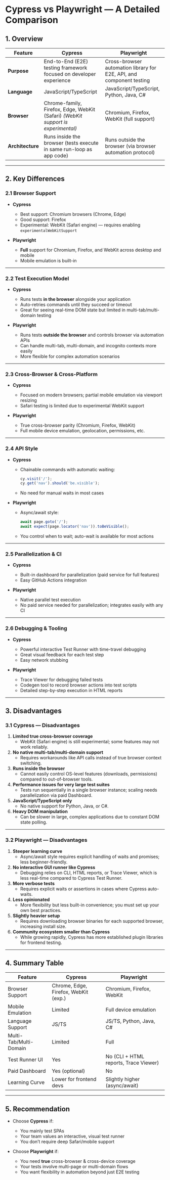# Cypress vs Playwright — A Detailed Comparison

## 1. Overview

| Feature       | Cypress                                                                 | Playwright                                                                 |
|---------------|-------------------------------------------------------------------------|----------------------------------------------------------------------------|
| **Purpose**   | End-to-End (E2E) testing framework focused on developer experience      | Cross-browser automation library for E2E, API, and component testing      |
| **Language**  | JavaScript/TypeScript                                                   | JavaScript/TypeScript, Python, Java, C#                                   |
| **Browser**   | Chrome-family, Firefox, Edge, WebKit (Safari) *(WebKit support is experimental)* | Chromium, Firefox, WebKit (full support)                                   |
| **Architecture** | Runs inside the browser (tests execute in same run-loop as app code) | Runs outside the browser (via browser automation protocol)                |

---

## 2. Key Differences

### 2.1 Browser Support

- **Cypress**
  - Best support: Chromium browsers (Chrome, Edge)
  - Good support: Firefox
  - Experimental: WebKit (Safari engine) — requires enabling `experimentalWebKitSupport`
  
- **Playwright**
  - **Full** support for Chromium, Firefox, and WebKit across desktop and mobile
  - Mobile emulation is built-in

---

### 2.2 Test Execution Model

- **Cypress**
  - Runs tests **in the browser** alongside your application
  - Auto-retries commands until they succeed or timeout
  - Great for seeing real-time DOM state but limited in multi-tab/multi-domain testing

- **Playwright**
  - Runs tests **outside the browser** and controls browser via automation APIs
  - Can handle multi-tab, multi-domain, and incognito contexts more easily
  - More flexible for complex automation scenarios

---

### 2.3 Cross-Browser & Cross-Platform

- **Cypress**
  - Focused on modern browsers; partial mobile emulation via viewport resizing
  - Safari testing is limited due to experimental WebKit support
  
- **Playwright**
  - True cross-browser parity (Chromium, Firefox, WebKit)
  - Full mobile device emulation, geolocation, permissions, etc.

---

### 2.4 API Style

- **Cypress**
  - Chainable commands with automatic waiting:
    ```js
    cy.visit('/');
    cy.get('nav').should('be.visible');
    ```
  - No need for manual waits in most cases
  
- **Playwright**
  - Async/await style:
    ```js
    await page.goto('/');
    await expect(page.locator('nav')).toBeVisible();
    ```
  - You control when to wait; auto-wait is available for most actions

---

### 2.5 Parallelization & CI

- **Cypress**
  - Built-in dashboard for parallelization (paid service for full features)
  - Easy GitHub Actions integration

- **Playwright**
  - Native parallel test execution
  - No paid service needed for parallelization; integrates easily with any CI

---

### 2.6 Debugging & Tooling

- **Cypress**
  - Powerful interactive Test Runner with time-travel debugging
  - Great visual feedback for each test step
  - Easy network stubbing

- **Playwright**
  - Trace Viewer for debugging failed tests
  - Codegen tool to record browser actions into test scripts
  - Detailed step-by-step execution in HTML reports

---

## 3. Disadvantages

### 3.1 Cypress — Disadvantages
1. **Limited true cross-browser coverage**
   - WebKit (Safari engine) is still experimental; some features may not work reliably.
2. **No native multi-tab/multi-domain support**
   - Requires workarounds like API calls instead of true browser context switching.
3. **Runs inside the browser**
   - Cannot easily control OS-level features (downloads, permissions) compared to out-of-browser tools.
4. **Performance issues for very large test suites**
   - Tests run sequentially in a single browser instance; scaling needs parallelization via paid Dashboard.
5. **JavaScript/TypeScript only**
   - No native support for Python, Java, or C#.
6. **Heavy DOM manipulation**
   - Can be slower in large, complex applications due to constant DOM state polling.

---

### 3.2 Playwright — Disadvantages
1. **Steeper learning curve**
   - Async/await style requires explicit handling of waits and promises; less beginner-friendly.
2. **No interactive GUI runner like Cypress**
   - Debugging relies on CLI, HTML reports, or Trace Viewer, which is less real-time compared to Cypress Test Runner.
3. **More verbose tests**
   - Requires explicit waits or assertions in cases where Cypress auto-waits.
4. **Less opinionated**
   - More flexibility but less built-in convenience; you must set up your own best practices.
5. **Slightly heavier setup**
   - Requires downloading browser binaries for each supported browser, increasing install size.
6. **Community ecosystem smaller than Cypress**
   - While growing rapidly, Cypress has more established plugin libraries for frontend testing.

---

## 4. Summary Table

| Feature                     | Cypress                                | Playwright                              |
|-----------------------------|----------------------------------------|-----------------------------------------|
| Browser Support             | Chrome, Edge, Firefox, WebKit (exp.)   | Chromium, Firefox, WebKit               |
| Mobile Emulation            | Limited                                | Full device emulation                   |
| Language Support            | JS/TS                                  | JS/TS, Python, Java, C#                  |
| Multi-Tab/Multi-Domain      | Limited                                | Full                                    |
| Test Runner UI              | Yes                                    | No (CLI + HTML reports, Trace Viewer)   |
| Paid Dashboard              | Yes (optional)                         | No                                      |
| Learning Curve               | Lower for frontend devs                | Slightly higher (async/await)           |

---

## 5. Recommendation

- Choose **Cypress** if:
  - You mainly test SPAs
  - Your team values an interactive, visual test runner
  - You don’t require deep Safari/mobile support

- Choose **Playwright** if:
  - You need **true** cross-browser & cross-device coverage
  - Your tests involve multi-page or multi-domain flows
  - You want flexibility in automation beyond just E2E testing
